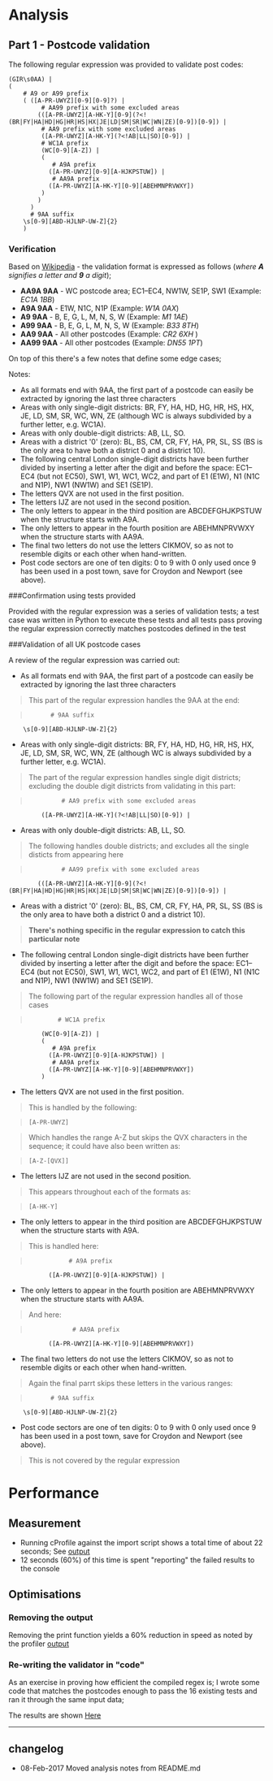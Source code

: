 # Analysis

## Part 1 - Postcode validation

The following regular expression was provided to validate post codes:
>
    (GIR\s0AA) |
    (
        # A9 or A99 prefix
        ( ([A-PR-UWYZ][0-9][0-9]?) |
             # AA99 prefix with some excluded areas
            (([A-PR-UWYZ][A-HK-Y][0-9](?<!(BR|FY|HA|HD|HG|HR|HS|HX|JE|LD|SM|SR|WC|WN|ZE)[0-9])[0-9]) |
             # AA9 prefix with some excluded areas
             ([A-PR-UWYZ][A-HK-Y](?<!AB|LL|SO)[0-9]) |
             # WC1A prefix
             (WC[0-9][A-Z]) |
             (
                # A9A prefix
               ([A-PR-UWYZ][0-9][A-HJKPSTUW]) |
                # AA9A prefix
               ([A-PR-UWYZ][A-HK-Y][0-9][ABEHMNPRVWXY])
             )
            )
          )
          # 9AA suffix
        \s[0-9][ABD-HJLNP-UW-Z]{2}
        )

### Verification
Based on [Wikipedia](https://en.wikipedia.org/wiki/Postcodes_in_the_United_Kingdom#Validation) - the validation format is expressed as follows (*where **A** signifies a letter and **9** a digit*);

* **AA9A 9AA** - WC postcode area; EC1–EC4, NW1W, SE1P, SW1 (Example: *EC1A 1BB*)
* **A9A 9AA** - E1W, N1C, N1P (Example: *W1A 0AX*)
* **A9 9AA** - B, E, G, L, M, N, S, W (Example: *M1 1AE*)
* **A99 9AA** -  B, E, G, L, M, N, S, W  (Example: *B33 8TH*)
* **AA9 9AA** - All other postcodes (Example: *CR2 6XH* )
* **AA99 9AA** - All other postcodes (Example: *DN55 1PT*)

On top of this there's a few notes that define some edge cases;

Notes:

* As all formats end with 9AA, the first part of a postcode can easily be extracted by ignoring the last three characters
* Areas with only single-digit districts: BR, FY, HA, HD, HG, HR, HS, HX, JE, LD, SM, SR, WC, WN, ZE (although WC is always subdivided by a further letter, e.g. WC1A).
* Areas with only double-digit districts: AB, LL, SO.
* Areas with a district '0' (zero): BL, BS, CM, CR, FY, HA, PR, SL, SS (BS is the only area to have both a district 0 and a district 10).
* The following central London single-digit districts have been further divided by inserting a letter after the digit and before the space: EC1–EC4 (but not EC50), SW1, W1, WC1, WC2, and part of E1 (E1W), N1 (N1C and N1P), NW1 (NW1W) and SE1 (SE1P).
* The letters QVX are not used in the first position.
* The letters IJZ are not used in the second position.
* The only letters to appear in the third position are ABCDEFGHJKPSTUW when the structure starts with A9A.
* The only letters to appear in the fourth position are ABEHMNPRVWXY when the structure starts with AA9A.
* The final two letters do not use the letters CIKMOV, so as not to resemble digits or each other when hand-written.
* Post code sectors are one of ten digits: 0 to 9 with 0 only used once 9 has been used in a post town, save for Croydon and Newport (see above).

###Confirmation using tests provided

Provided with the regular expression was a series of validation tests; a test case was written in Python to execute these tests and all tests pass proving the regular expression correctly matches postcodes defined in the test

###Validation of all UK postcode cases

A review of the regular expression was carried out:

* As all formats end with 9AA, the first part of a postcode can easily be extracted by ignoring the last three characters

> This part of the regular expression handles the 9AA at the end:

>           # 9AA suffix
        \s[0-9][ABD-HJLNP-UW-Z]{2}


* Areas with only single-digit districts: BR, FY, HA, HD, HG, HR, HS, HX, JE, LD, SM, SR, WC, WN, ZE (although WC is always subdivided by a further letter, e.g. WC1A).

> The part of the regular expression handles single digit districts; excluding the double digit districts from validating in this part:

>              # AA9 prefix with some excluded areas
             ([A-PR-UWYZ][A-HK-Y](?<!AB|LL|SO)[0-9]) |

* Areas with only double-digit districts: AB, LL, SO.

> The following handles double districts; and excludes all the single disticts from appearing here

>              # AA99 prefix with some excluded areas
            (([A-PR-UWYZ][A-HK-Y][0-9](?<!(BR|FY|HA|HD|HG|HR|HS|HX|JE|LD|SM|SR|WC|WN|ZE)[0-9])[0-9]) |

* Areas with a district '0' (zero): BL, BS, CM, CR, FY, HA, PR, SL, SS (BS is the only area to have both a district 0 and a district 10).

> **There's nothing specific in the regular expression to catch this particular note**

* The following central London single-digit districts have been further divided by inserting a letter after the digit and before the space: EC1–EC4 (but not EC50), SW1, W1, WC1, WC2, and part of E1 (E1W), N1 (N1C and N1P), NW1 (NW1W) and SE1 (SE1P).

> The following part of the regular expression handles all of those cases

>             # WC1A prefix
             (WC[0-9][A-Z]) |
             (
                # A9A prefix
               ([A-PR-UWYZ][0-9][A-HJKPSTUW]) |
                # AA9A prefix
               ([A-PR-UWYZ][A-HK-Y][0-9][ABEHMNPRVWXY])
             )



* The letters QVX are not used in the first position.

> This is handled by the following:

>     [A-PR-UWYZ]

> Which handles the range A-Z but skips the QVX characters in the sequence; it could have also been written as:

>     [A-Z-[QVX]]

* The letters IJZ are not used in the second position.

> This appears throughout each of the formats as:

>     [A-HK-Y]

* The only letters to appear in the third position are ABCDEFGHJKPSTUW when the structure starts with A9A.

> This is handled here:

>                # A9A prefix
               ([A-PR-UWYZ][0-9][A-HJKPSTUW]) |

* The only letters to appear in the fourth position are ABEHMNPRVWXY when the structure starts with AA9A.

> And here:

>                 # AA9A prefix
               ([A-PR-UWYZ][A-HK-Y][0-9][ABEHMNPRVWXY])


* The final two letters do not use the letters CIKMOV, so as not to resemble digits or each other when hand-written.

> Again the final parrt skips these letters in the various ranges:

>           # 9AA suffix
        \s[0-9][ABD-HJLNP-UW-Z]{2}

* Post code sectors are one of ten digits: 0 to 9 with 0 only used once 9 has been used in a post town, save for Croydon and Newport (see above).

> This is not covered by the regular expression


# Performance

## Measurement

* Running cProfile against the import script shows a total time of about 22 seconds; See [output](UNOPTIMISED_CPROFILE.md)
* 12 seconds (60%) of this time is spent "reporting" the failed results to the console

## Optimisations
### Removing the output 

Removing the print function yields a 60% reduction in speed as noted by the profiler [output](OPTIMISED_CPROFILE.md)

### Re-writing the validator in "code"

As an exercise in proving how efficient the compiled regex is; I wrote some code that matches the postcodes enough to pass the 16 existing tests and ran it through the same input data;

The results are shown [Here](WITHOUT_REGEX_CPROFILE.md)

---
## changelog
* 08-Feb-2017 Moved analysis notes from README.md
